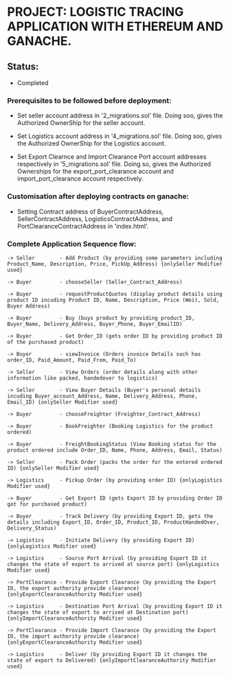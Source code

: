 # PROJECT: LOGISTIC TRACING APPLICATION WITH ETHEREUM AND GANACHE.

## Status:

* Completed


### Prerequisites to be followed before deployment:

* Set seller account address in '2_migrations.sol' file. Doing soo, gives the Authorized OwnerShip for the seller account.

* Set Logistics account address in '4_migrations.sol' file. Doing soo, gives the Authorized OwnerShip for the Logistics account.

* Set Export Clearnce and Import Clearance Port account addresses respectively in '5_migrations.sol' file. Doing so, gives the Authorized Ownerships for the export_port_clearance account and import_port_clearance account respectively.

### Customisation after deploying contracts on ganache:

* Setting Contract address of BuyerContractAddress, SellerContractAddress, LogisticsContractAddress, and PortClearanceContractAddress in 'index.html'.

### Complete Application Sequence flow:

    -> Seller        - Add Product (by providing some parameters including Product_Name, Description, Price, PickUp_Address) {onlySeller Modifier used}

    -> Buyer         - chooseSeller (Seller_Contract_Address)

    -> Buyer         - requestProductQuotes (display product details using product ID incuding Product ID, Name, Description, Price (Wei), Sold, Buyer Address)

    -> Buyer         - Buy (buys product by providing product_ID, Buyer_Name, Delivery_Address, Buyer_Phone, Buyer_EmailID)

    -> Buyer         - Get Order_ID (gets order ID by providing product ID of the purchased product)

    -> Buyer         - viewInvoice (Orders invoice Details such has order_ID, Paid_Amount, Paid_From, Paid_To)

    -> Seller        - View Orders (order details along with other information like packed, handedover to logistics)

    -> Seller        - View Buyer Details (Buyer's personal details incuding Buyer_account_Address, Name, Delivery_Address, Phone, Email_ID) {onlySeller Modifier used}

    -> Buyer         - chooseFreighter (Freighter_Contract_Address)

    -> Buyer         - BookFreighter (Booking Logistics for the product ordered)

    -> Buyer         - FreightBookingStatus (View Booking status for the product ordered include Order_ID, Name, Phone, Address, Email, Status)

    -> Seller        - Pack Order (packs the order for the entered ordered ID) {onlySeller Modifier used}

    -> Logistics     - Pickup Order (by providing order ID) {onlyLogistics Modifier used}

    -> Buyer         - Get Export ID (gets Export ID by providing Order ID got for purchased product)

    -> Buyer         - Track Delivery (by providing Export ID, gets the details including Export_ID, Order_ID, Product_ID, ProductHandedOver, Delivery_Status)

    -> Logistics     - Initiate Delivery (by providing Export ID) {onlyLogistics Modifier used}

    -> Logistics     - Source Port Arrival (by providing Export ID it changes the state of export to arrived at source port) {onlyLogistics Modifier used}

    -> PortClearance - Provide Export Clearance (by providing the Export ID, the export authority provide clearance) {onlyExportClearanceAuthority Modifier used}

    -> Logistics     - Destination Port Arrival (by providing Export ID it changes the state of export to arrived at Destination port) {onlyImportClearanceAuthority Modifier used}

    -> PortClearance - Provide Import Clearance (by providing the Export ID, the import authority provide clearance) {onlyExportClearanceAuthority Modifier used}

    -> Logistics     - Deliver (by providing Export ID it changes the state of export to Delivered) {onlyImportClearanceAuthority Modifier used}




    
